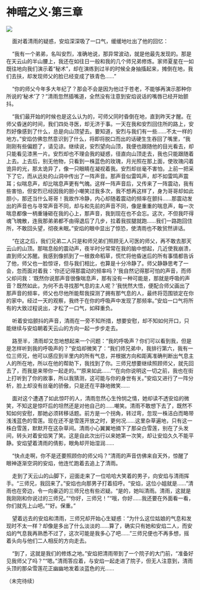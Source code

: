 # 神暗之义·第三章
<img src="http://i0.hdslb.com/bfs/article/6f91bf4905c5f39c938e0cf74c4458609ecc7576.jpg@140w_186h.webp">


<p> 
    面对着清雨的疑惑，安焰深深吸了一口气，缓缓地吐出了他的回忆：

    “我有一个弟弟，名叫安烈，准确地说，那异常波动，就是他最先发现的。那是在天云山的半山腰上，我还在如往日一般和我的几个师兄弟修炼。家师夏星在一如既往地向我们演示着“秘术”，却在演练到过半的时候全身抽搐起来，摊倒在地，我们去扶，却发现师父的脸已经变成了铁青色……”

    “你的师父今年多大年纪了？那会不会是因为他过于苍老，不能够再演示那种你所说的‘秘术’了？”清雨忽然插嘴道，全然没有注意到安焰说话的嘴唇已经开始颤抖。

    “我们最开始的时候也是这么认为的，可师父同时昏倒在地，直到昨天才醒。在师父昏迷的时间，我们四处寻医，却无济于事。一天在我和安烈回住所的路上，安烈好像感到了什么，总是向山顶望去。要知道，安烈与我们有一些……不太一样的地方。”安焰仿佛忽然意识到了什么，将即将脱口而出的话硬生生吞回了嘴里，“我刚刚有些偏题了，请见谅。继续说，安烈望向山顶，我便也跟随他的目光看去，却只能看见漆黑一片。安烈却也不理会我的疑惑，径直向山顶走去，我也只能跟随着上去。上去后，别无他物，只看到一株蓝色的玫瑰，月光照在那上面，使玫瑰闪着诡异的光，那太诡异了，像一只眼睛在凝视着我。安烈却丝毫不害怕，上前一把采下了它，而从远处的山洞中传出了一阵声音。那声音似雷鸣声，却不如雷鸣声震耳；似喘息声，却比喘息声更有气魄。这样一阵声音后，又传来了一阵震动，我有些害怕，但安烈已经因我的胆小嘲笑过我多次，我不想再这样了，身为哥哥却如此胆小，那还当什么哥哥！我故作冷静，内心却随着震动的频率在颤抖……那震动发出的声音也与寻常声音不同，却与和先前的声音不同，像是重重的喘息声，每一次喘息都像一柄重锤砸在我的心上，那声音，我到现在也不会忘。这次，不但我吓得魂飞魄散，连我那弟弟都不由得退后了几步，拉着我拔腿就跑……我们一路跑回住所，不敢回头望，彻夜未眠。”安焰的眼中显出了惊恐，使清雨也不敢贸然讲话。

    “在这之后，我们兄弟二人只是和师兄弟们照顾无人可医的师父，再不敢去那天云山的山顶。那喘息般的震动声，夜半时分常常在我的脑中想起，几近使我崩溃，直到师父苏醒。我感到像抓到了一根救命稻草，慌忙将他昏迷后的所有事情都告诉了他，师父也一脸惊讶，但与我们相比，也算是十分冷静了。师父静静思考了一会，忽而面对着我：‘你还记得那震动的频率吗？’我自然记得那可怕的声音，而师父却问我：‘既然你说那声音很像喘息声，那有没有一种可能是，那就是呼吸的声音？既然如此，为何不去寻找那气息的主人呢？’我恍然大悟，便配合师父画出了那声音的频率，师父也尽他所能帮我探测了拥有那气息的人，最终将范围锁定在你的家中。经过一天的观察，我终于在你的呼吸声中发现了那频率。”安焰一口气将所有的大致过程说出，才松了一口气，如释重负。

    听着安焰颤抖的声音，清雨在一旁不知所措，想要安慰，却不知如何开口，只能继续与安焰朝着天云山的方向一起一步步走去。

    路至半，清雨却又忽地想起来一个问题：“我的呼吸声？你们可以看到我，但是是怎样听到我的呼吸声的？”安焰却微笑了：“我们师兄弟中，我排行第六，我有一位三师兄，他可以感应到半里内的所有气息，并根据方向和距离准确判断出气息主人的所在地，所以在他的帮助下，我找到了你。三师兄想要继续照顾师父，就先回去了，而我是来带你一起走的。”“原来如此……”“在向你说明这一切之前，我也在街上打听到了你的故事，所以我猜测，这可能与你的身世有关。”安焰又进行了一阵分析，脸上却没有丝毫的骄傲，只是还在平静地微笑……

    面对这个遭遇了如此惊吓的人，清雨忽然心生怜悯之情，她却读不透安焰的微笑，不知这是惊吓后的坦然还是对他自己的……嘲笑。清雨不敢想下去了，既然不知如何安慰，那她必须转移话题。前方是一个拐角，转过弯，忽现一株洁白而略带浅浅蓝色的雪莲。现在还不是雪莲开放之时，更何况……这里杂草遍地，只有这一株白雪莲，默默开在这杂草间。清雨小心翼翼地摘下了那朵白雪莲，别在了头发间，转头对着安焰笑了笑。这是自此次出行以来她第一次笑，却让安焰久久不能平静。安焰望着清雨的倩影，眼角却开始湿润……

    “快点走啊，你不是还要照顾你的师父吗？”清雨的声音仿佛来自天外，惊醒了眼神逐渐空洞的安焰，他连忙跑着去追上了清雨。

    走到了天云山的山脚下，迎面走来了一位哈哈大笑着的男子，向安焰与清雨挥手。“三师兄，我回来了。”安焰也向那男子打着招呼。“安焰，这位小姐就是……”清雨也在旁边，令一向豪迈的三师兄也有些迟疑。“是的，她叫清雨。清雨，这就是我刚刚和你说过的三师兄。”“你好，三师兄！”“哦，你好……我还要在外面看一看，你们就先上山吧。”“好。保重。”

    望着远去的安焰和清雨，三师兄却开始心生疑惑：“为什么这位姑娘的气息和发现时不太一样？却像是多出了什么淡淡的……算了，确实只有她和安焰二人，而安焰的气息我再熟悉不过了，这次可能是我多心了吧……”三师兄便也不再多想，摇着头向与他们二人相反的方向走去。

    “到了，这就是我们的修炼之地。”安焰把清雨带到了一个院子的大门前，“准备好见我师父了吗？”“嗯。”清雨答应着，与安焰一起走进了院子，但无人注意到，清雨头顶的那朵雪莲花正幽幽地发着淡蓝色的光……



（未完待续）
<p/>
